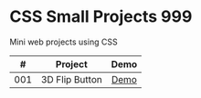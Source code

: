 # CSS Small Projects 999

Mini web projects using CSS

|  #  | Project        |                                 Demo                                  |
| :-: | -------------- | :-------------------------------------------------------------------: |
| 001 | 3D Flip Button | [Demo](https://css-small-projects-999.netlify.app/001-3d-flip-button) |
